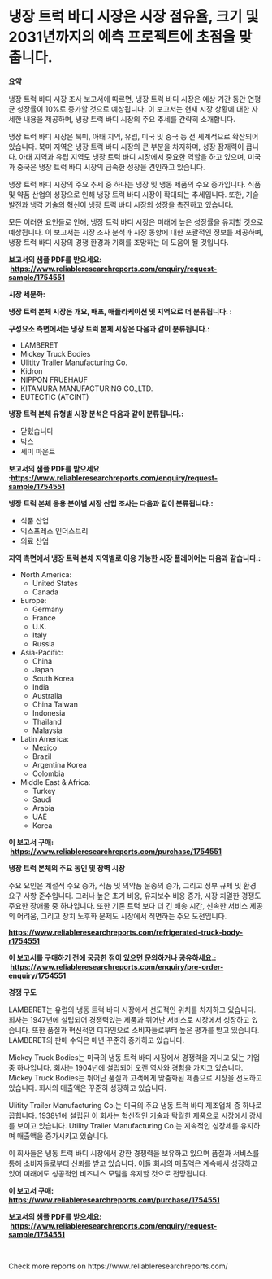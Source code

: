 <p><h1>냉장 트럭 바디 시장은 시장 점유율, 크기 및 2031년까지의 예측 프로젝트에 초점을 맞춥니다.</h1></p><p><strong>요약</strong></p>
<p><p>냉장 트럭 바디 시장 조사 보고서에 따르면, 냉장 트럭 바디 시장은 예상 기간 동안 연평균 성장률이 10%로 증가할 것으로 예상됩니다. 이 보고서는 현재 시장 상황에 대한 자세한 내용을 제공하며, 냉장 트럭 바디 시장의 주요 추세를 간략히 소개합니다.</p><p>냉장 트럭 바디 시장은 북미, 아태 지역, 유럽, 미국 및 중국 등 전 세계적으로 확산되어 있습니다. 북미 지역은 냉장 트럭 바디 시장의 큰 부분을 차지하며, 성장 잠재력이 큽니다. 아태 지역과 유럽 지역도 냉장 트럭 바디 시장에서 중요한 역할을 하고 있으며, 미국과 중국은 냉장 트럭 바디 시장의 급속한 성장을 견인하고 있습니다.</p><p>냉장 트럭 바디 시장의 주요 추세 중 하나는 냉장 및 냉동 제품의 수요 증가입니다. 식품 및 약품 산업의 성장으로 인해 냉장 트럭 바디 시장이 확대되는 추세입니다. 또한, 기술 발전과 냉각 기술의 혁신이 냉장 트럭 바디 시장의 성장을 촉진하고 있습니다.</p><p>모든 이러한 요인들로 인해, 냉장 트럭 바디 시장은 미래에 높은 성장률을 유지할 것으로 예상됩니다. 이 보고서는 시장 조사 분석과 시장 동향에 대한 포괄적인 정보를 제공하며, 냉장 트럭 바디 시장의 경쟁 환경과 기회를 조망하는 데 도움이 될 것입니다.</p></p>
<p><strong>보고서의 샘플 PDF를 받으세요: &nbsp;<a href="https://www.reliableresearchreports.com/enquiry/request-sample/1754551">https://www.reliableresearchreports.com/enquiry/request-sample/1754551</a></strong></p>
<p><strong>시장 세분화:</strong></p>
<p><strong> 냉장 트럭 본체 시장은 개요, 배포, 애플리케이션 및 지역으로 더 분류됩니다. :</strong></p>
<p><strong>구성요소 측면에서는 냉장 트럭 본체 시장은 다음과 같이 분류됩니다.:</strong></p>
<p><ul><li>LAMBERET</li><li>Mickey Truck Bodies</li><li>Ulitity Trailer Manufacturing Co.</li><li>Kidron</li><li>NIPPON FRUEHAUF</li><li>KITAMURA MANUFACTURING CO.,LTD.</li><li>EUTECTIC (ATCINT)</li></ul></p>
<p><strong> 냉장 트럭 본체 유형별 시장 분석은 다음과 같이 분류됩니다.:</strong></p>
<p><ul><li>닫혔습니다</li><li>박스</li><li>세미 마운트</li></ul></p>
<p><strong>보고서의 샘플 PDF를 받으세요 :<a href="https://www.reliableresearchreports.com/enquiry/request-sample/1754551">https://www.reliableresearchreports.com/enquiry/request-sample/1754551</a></strong></p>
<p><strong> 냉장 트럭 본체 응용 분야별 시장 산업 조사는 다음과 같이 분류됩니다.:</strong></p>
<p><ul><li>식품 산업</li><li>익스프레스 인더스트리</li><li>의료 산업</li></ul></p>
<p><strong>지역 측면에서 냉장 트럭 본체 지역별로 이용 가능한 시장 플레이어는 다음과 같습니다.:</strong></p>
<p><ul>
    <li>
        North America:
        <ul>
            <li>United States</li>
            <li>Canada</li>
        </ul>
    </li>
    <li>
        Europe:
        <ul>
            <li>Germany</li>
            <li>France</li>
            <li>U.K.</li>
            <li>Italy</li>
            <li>Russia</li>
        </ul>
    </li>
    <li>
        Asia-Pacific:
        <ul>
            <li>China</li>
            <li>Japan</li>
            <li>South Korea</li>
            <li>India</li>
            <li>Australia</li>
            <li>China Taiwan</li>
            <li>Indonesia</li>
            <li>Thailand</li>
            <li>Malaysia</li>
        </ul>
    </li>
    <li>
        Latin America:
        <ul>
            <li>Mexico</li>
            <li>Brazil</li>
            <li>Argentina Korea</li>
            <li>Colombia</li>
        </ul>
    </li>
    <li>
        Middle East & Africa:
        <ul>
            <li>Turkey</li>
            <li>Saudi</li>
            <li>Arabia</li>
            <li>UAE</li>
            <li>Korea</li>
        </ul>
    </li>
    </ul></p>
<p><strong>이 보고서 구매: &nbsp;<a href="https://www.reliableresearchreports.com/purchase/1754551">https://www.reliableresearchreports.com/purchase/1754551</a></strong></p>
<p><strong>냉장 트럭 본체의 주요 동인 및 장벽 시장</strong></p>
<p><p>주요 요인은 계절적 수요 증가, 식품 및 의약품 운송의 증가, 그리고 정부 규제 및 환경 요구 사항 준수입니다. 그러나 높은 초기 비용, 유지보수 비용 증가, 시장 치열한 경쟁도 주요한 장애물 중 하나입니다. 또한 기존 트럭 보다 더 긴 배송 시간, 신속한 서비스 제공의 어려움, 그리고 장치 노후화 문제도 시장에서 직면하는 주요 도전입니다.</p></p>
<p><strong><a href="https://www.reliableresearchreports.com/refrigerated-truck-body-r1754551">https://www.reliableresearchreports.com/refrigerated-truck-body-r1754551</a></strong></p>
<p><strong>이 보고서를 구매하기 전에 궁금한 점이 있으면 문의하거나 공유하세요.: &nbsp;<a href="https://www.reliableresearchreports.com/enquiry/pre-order-enquiry/1754551">https://www.reliableresearchreports.com/enquiry/pre-order-enquiry/1754551</a></strong></p>
<p><strong>경쟁 구도</strong></p>
<p><p>LAMBERET는 유럽의 냉동 트럭 바디 시장에서 선도적인 위치를 차지하고 있습니다. 회사는 1947년에 설립되어 경쟁력있는 제품과 뛰어난 서비스로 시장에서 성장하고 있습니다. 또한 품질과 혁신적인 디자인으로 소비자들로부터 높은 평가를 받고 있습니다. LAMBERET의 판매 수익은 매년 꾸준히 증가하고 있습니다.</p><p>Mickey Truck Bodies는 미국의 냉동 트럭 바디 시장에서 경쟁력을 지니고 있는 기업 중 하나입니다. 회사는 1904년에 설립되어 오랜 역사와 경험을 가지고 있습니다. Mickey Truck Bodies는 뛰어난 품질과 고객에게 맞춤화된 제품으로 시장을 선도하고 있습니다. 회사의 매출액은 꾸준히 성장하고 있습니다.</p><p>Ulitity Trailer Manufacturing Co.는 미국의 주요 냉동 트럭 바디 제조업체 중 하나로 꼽힙니다. 1938년에 설립된 이 회사는 혁신적인 기술과 탁월한 제품으로 시장에서 강세를 보이고 있습니다. Utility Trailer Manufacturing Co.는 지속적인 성장세를 유지하며 매출액을 증가시키고 있습니다.</p><p>이 회사들은 냉동 트럭 바디 시장에서 강한 경쟁력을 보유하고 있으며 품질과 서비스를 통해 소비자들로부터 신뢰를 받고 있습니다. 이들 회사의 매출액은 계속해서 성장하고 있어 미래에도 성공적인 비즈니스 모델을 유지할 것으로 전망됩니다.</p></p>
<p><strong>이 보고서 구매: &nbsp; <a href="https://www.reliableresearchreports.com/purchase/1754551">https://www.reliableresearchreports.com/purchase/1754551</a></strong></p>
<p><strong>보고서의 샘플 PDF를 받으세요: &nbsp;<a href="https://www.reliableresearchreports.com/enquiry/request-sample/1754551">https://www.reliableresearchreports.com/enquiry/request-sample/1754551</a></strong><strong></strong></p>
<p>&nbsp;</p>
<p>Check more reports on https://www.reliableresearchreports.com/</p>